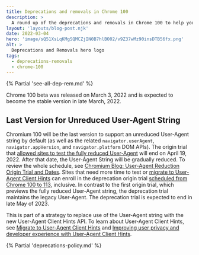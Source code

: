 ```yaml
---
title: Deprecations and removals in Chrome 100
description: >
  A round up of the deprecations and removals in Chrome 100 to help you plan.
layout: 'layouts/blog-post.njk'
date: 2022-03-04
hero: 'image/sQ51XsLqKMgSQMCZjIN0B7hlBO02/v9Z37wMz90insDTB56fx.png'
alt: >
  Deprecations and Removals hero logo
tags:
  - deprecations-removals
  - chrome-100
---
```


{% Partial 'see-all-dep-rem.md' %}

Chrome 100 beta was released on March 3, 2022 and is expected to become the
stable version in late March, 2022.

## Last Version for Unreduced User-Agent String

Chromium 100 will be the last version to support an unreduced User-Agent string by default (as well as the related `navigator.userAgent`, `navigator.appVersion`, and `navigator.platform` DOM APIs). The origin trial that [allowed sites to test the fully reduced User-Agent](/origintrials/#/view_trial/-7123568710593282047) will end on April 19, 2022. After that date, the User-Agent String will be gradually reduced. To review the whole schedule, see [Chromium Blog: User-Agent Reduction Origin Trial and Dates](https://blog.chromium.org/2021/09/user-agent-reduction-origin-trial-and-dates.html). Sites that need more time to test or [migrate to User-Agent Client Hints](https://web.dev/migrate-to-ua-ch/) can enroll in the deprecation origin trial [scheduled from Chrome 100 to 113](/origintrials/#/view_trial/2608710084154359809), inclusive. In contrast to the first origin trial, which previews the fully reduced User-Agent string, the deprecation trial maintains the legacy User-Agent. The deprecation trial is expected to end in late May of 2023.

This is part of a strategy to replace use of the User-Agent string with the
new User-Agent Client Hints API. To learn about User-Agent Client Hints, see [Migrate to User-Agent Client Hints](https://web.dev/migrate-to-ua-ch/) and [Improving user privacy and developer experience with User-Agent Client Hints](https://web.dev/user-agent-client-hints/).

{% Partial 'deprecations-policy.md' %}

